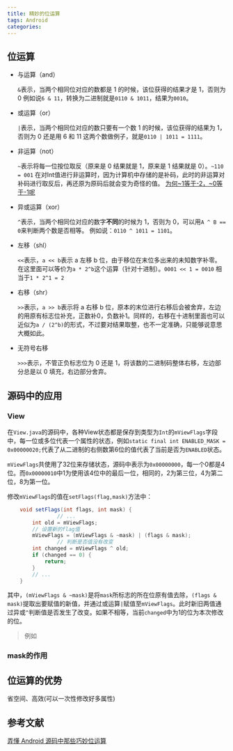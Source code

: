 ```yaml
---
title: 精妙的位运算
tags: Android
categories:
---
```


## 位运算

- 与运算（and）

  `&`表示，当两个相同位对应的数都是 1 的时候，该位获得的结果才是 1，否则为 0
  例如说`6 & 11`，转换为二进制就是`0110 & 1011`，结果为`0010`。


- 或运算（or）

  `|`表示，当两个相同位对应的数只要有一个数 1 的时候，该位获得的结果为 1，否则为 0
  还是用 6 和 11 这两个数做例子，就是`0110 | 1011 = 1111`。


- 非运算（not）

  `~`表示将每一位按位取反（原来是 0 结果就是 1，原来是 1 结果就是 0）。`~110 = 001`
  在对Int值进行非运算时，因为计算机中存储的是补码，此时的非运算对补码进行取反后，再还原为原码后就会变为奇怪的值。
	[为何\~1等于-2，\~0等于-1呢](https://bbs.csdn.net/wap/topics/100095663)


- 异或运算（xor）

  `^`表示，当两个相同位对应的数字**不同**的时候为 1，否则为 0，可以用`A ^ B == 0`来判断两个数是否相等。
  例如说：`0110 ^ 1011 = 1101`。


- 左移（shl）

  `<<`表示，`a << b`表示 a 左移 b 位，由于移位在末位多出来的未知数字补零。
  在这里面可以等价为`a * 2^b`这个运算（针对十进制）。`0001 << 1 = 0010` 相当于`1 * 2^1 = 2`


- 右移（shr）

  `>>`表示，`a >> b`表示将 a 右移 b 位，原本的末位进行右移后会被舍弃，左边的用原有标志位补充，正数补0，负数补1。同样的，右移在十进制里面也可以近似为`a / (2^b)`的形式，不过要对结果取整，也不一定准确，只能够说意思大概如此。


- 无符号右移

  `>>>`表示，不管正负标志位为 0 还是 1，将该数的二进制码整体右移，左边部分总是以 0 填充，右边部分舍弃。

## 源码中的应用
### View
在`View.java`的源码中，各种View状态都是保存到类型为`Int`的`mViewFlags`字段中，每一位或多位代表一个属性的状态，例如`static final int ENABLED_MASK = 0x00000020;`代表了从二进制的右侧数第6位的值代表了当前是否为`ENABLED`状态。

`mViewFlags`共使用了32位来存储状态，源码中表示为`0x00000000`，每一个0都是4位。而`0x00000010`中1为使用该4位中的最后一位，相同的，2为第三位，4为第二位，8为第一位。

修改`mViewFlags`的值在`setFlags(flag,mask)`方法中：
```java View.java
    void setFlags(int flags, int mask) {
				// ...
        int old = mViewFlags;
        // 设置新的flag值
        mViewFlags = (mViewFlags & ~mask) | (flags & mask);
				// 判断是否值没有改变
        int changed = mViewFlags ^ old;
        if (changed == 0) {
            return;
        }
        // ...
    }
```
其中，`(mViewFlags & ~mask)`是将`mask`所标志的所在位原有值去除，`(flags & mask)`提取出要赋值的新值，并通过或运算`|`赋值至`mViewFlags`。此时新旧两值通过异或`^`判断值是否发生了改变。如果不相等，当前`changed`中为1的位为本次修改的位。

> 例如

### mask的作用
## 位运算的优势
省空间、高效(可以一次性修改好多属性)
## 参考文献

[弄懂 Android 源码中那些巧妙位运算](https://conorlee.top/2019/12/08/Android-bits-operation/)
